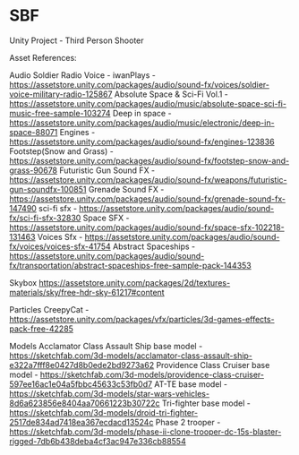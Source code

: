 # SBF
 Unity Project - Third Person Shooter


Asset References:

Audio
Soldier Radio Voice - iwanPlays - https://assetstore.unity.com/packages/audio/sound-fx/voices/soldier-voice-military-radio-125867
Absolute Space & Sci-Fi Vol.1 - https://assetstore.unity.com/packages/audio/music/absolute-space-sci-fi-music-free-sample-103274
Deep in space - https://assetstore.unity.com/packages/audio/music/electronic/deep-in-space-88071
Engines - https://assetstore.unity.com/packages/audio/sound-fx/engines-123836
Footstep(Snow and Grass) - https://assetstore.unity.com/packages/audio/sound-fx/footstep-snow-and-grass-90678
Futuristic Gun Sound FX - https://assetstore.unity.com/packages/audio/sound-fx/weapons/futuristic-gun-soundfx-100851
Grenade Sound FX - https://assetstore.unity.com/packages/audio/sound-fx/grenade-sound-fx-147490
sci-fi sfx - https://assetstore.unity.com/packages/audio/sound-fx/sci-fi-sfx-32830
Space SFX - https://assetstore.unity.com/packages/audio/sound-fx/space-sfx-102218-131463
Voices Sfx - https://assetstore.unity.com/packages/audio/sound-fx/voices/voices-sfx-41754
Abstract Spaceships - https://assetstore.unity.com/packages/audio/sound-fx/transportation/abstract-spaceships-free-sample-pack-144353

Skybox
https://assetstore.unity.com/packages/2d/textures-materials/sky/free-hdr-sky-61217#content

Particles
CreepyCat - https://assetstore.unity.com/packages/vfx/particles/3d-games-effects-pack-free-42285

Models
Acclamator Class Assault Ship base model - https://sketchfab.com/3d-models/acclamator-class-assault-ship-e322a7fff8e0427d8b0ede2bd9273a62
Providence Class Cruiser base model - https://sketchfab.com/3d-models/providence-class-cruiser-597ee16ac1e04a5fbbc45633c53fb0d7
AT-TE base model - https://sketchfab.com/3d-models/star-wars-vehicles-8d6a623856e8404aa70661223b30722c
Tri-fighter base model - https://sketchfab.com/3d-models/droid-tri-fighter-2517de834ad7418ea367ecdacd13524c
Phase 2 trooper - https://sketchfab.com/3d-models/phase-ii-clone-trooper-dc-15s-blaster-rigged-7db6b438deba4cf3ac947e336cb88554